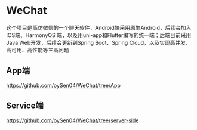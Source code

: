 # WeChat
这个项目是高仿微信的一个聊天软件，Android端采用原生Android，后续会加入IOS端、HarmonyOS 端，以及用uni-app和Flutter编写的统一端；后端目前采用Java Web开发，后续会更新到Spring Boot、Spring Cloud，以及实现高并发、高可用、高性能等三高问题
## App端
https://github.com/oySen04/WeChat/tree/App
## Service端
https://github.com/oySen04/WeChat/tree/server-side
